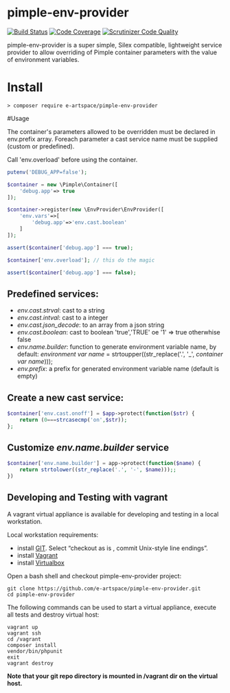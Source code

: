 pimple-env-provider
===========
[![Build Status](https://travis-ci.org/e-artspace/pimple-env-provider.svg?branch=master)](https://travis-ci.org/e-artspace/resourceful)
[![Code Coverage](https://scrutinizer-ci.com/g/e-artspace/pimple-env-provider/badges/coverage.png?b=master)](https://scrutinizer-ci.com/g/e-artspace/pimple-env-provider/?branch=master)
[![Scrutinizer Code Quality](https://scrutinizer-ci.com/g/e-artspace/pimple-env-provider/badges/quality-score.png?b=master)](https://scrutinizer-ci.com/g/e-artspace/pimple-env-provider/?branch=master)

pimple-env-provider is a super simple, Silex compatible, lightweight service provider to allow overriding of Pimple container parameters with the value of environment variables.

# Install

```
> composer require e-artspace/pimple-env-provider
```

#Usage

The container's parameters allowed to be overridden must be declared in env.prefix array. Foreach parameter a cast service name must be supplied (custom or predefined).

Call 'env.overload' before using the container.

```php
putenv('DEBUG_APP=false');

$container = new \Pimple\Container([
	'debug.app'=> true
]);

$container->register(new \EnvProvider\EnvProvider([
	'env.vars'=>[
		'debug.app'=>'env.cast.boolean'
	]
]);

assert($container['debug.app'] === true);

$container['env.overload']; // this do the magic

assert($container['debug.app'] === false);
```

## Predefined services:

 - *env.cast.strval*: cast to a string
 - *env.cast.intval*: cast to a integer
 - *env.cast.json_decode*: to an array from a json string
 - *env.cast.boolean*: cast to boolean 'true','TRUE' oe '1' => true otherwhise  false
 - *env.name.builder*: function to generate environment variable name, by default: *environment var name* =  strtoupper((str_replace('.', '_', *container var name*)));
 - *env.prefix*: a prefix for generated environment variable name (default is empty) 

## Create a new cast service:

```php
$container['env.cast.onoff'] = $app->protect(function($str) {
	return (0===strcasecmp('on',$str));
};
```

## Customize *env.name.builder* service

```php
$container['env.name.builder'] = app->protect(function($name) {
	return strtolower((str_replace('.', '-', $name)));;
})
```


## Developing and Testing  with vagrant

A vagrant virtual appliance is available for developing and testing in a local workstation.

Local workstation requirements:

- install [GIT](http://git-scm.com/). Select “checkout as is , commit Unix-style line endings”.
- install [Vagrant](https://www.vagrantup.com/)
- install [Virtualbox](https://www.virtualbox.org/)

Open a bash shell and checkout pimple-env-provider project:

```shell
git clone https://github.com/e-artspace/pimple-env-provider.git
cd pimple-env-provider
```

The following commands can be used to start a virtual appliance, execute all tests and destroy virtual host:

```shell
vagrant up
vagrant ssh
cd /vagrant
composer install
vendor/bin/phpunit
exit
vagrant destroy
```

**Note that your git repo directory is mounted in /vagrant dir on the virtual host.**

